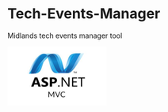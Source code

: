 # Tech-Events-Manager
Midlands tech events manager tool


<img src="platform_images/asp-net-mvc-1-.jpg" width="200">
